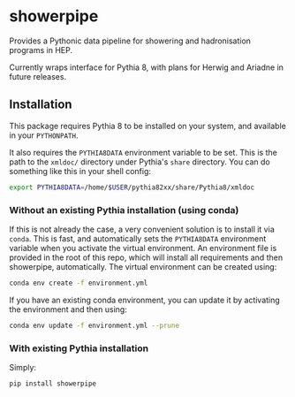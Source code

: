 # showerpipe

Provides a Pythonic data pipeline for showering and hadronisation programs in
HEP.

Currently wraps interface for Pythia 8, with plans for Herwig and Ariadne in
future releases.

## Installation

This package requires Pythia 8 to be installed on your system, and available in
your `PYTHONPATH`.

It also requires the `PYTHIA8DATA` environment variable to be set. This is the
path to the `xmldoc/` directory under Pythia's `share` directory.
You can do something like this in your shell config:
```bash
export PYTHIA8DATA=/home/$USER/pythia82xx/share/Pythia8/xmldoc
```

### Without an existing Pythia installation (using conda)

If this is not already the case, a very convenient solution is to install it
via `conda`. This is fast, and automatically sets the `PYTHIA8DATA` environment
variable when you activate the virtual environment. An environment file is
provided in the root of this repo, which will install all requirements and then
showerpipe, automatically. The virtual environment can be created using:
```bash
conda env create -f environment.yml
```

If you have an existing conda environment, you can update it by activating the
environment and then using:
```bash
conda env update -f environment.yml --prune
```

### With existing Pythia installation

Simply:
```bash
pip install showerpipe
```
